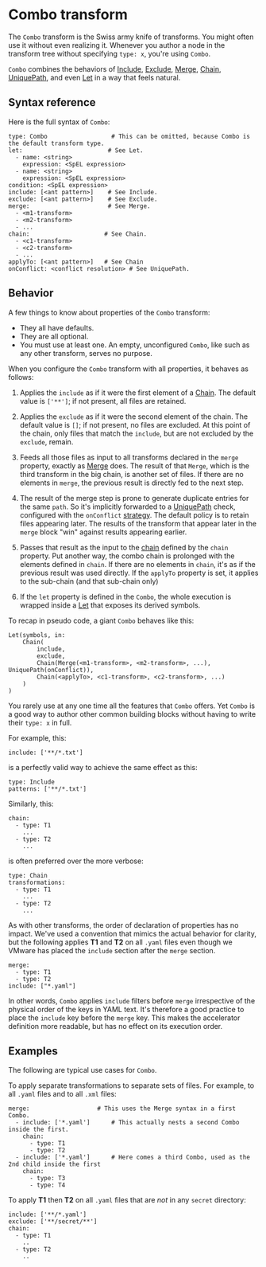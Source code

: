 # Combo transform

The `Combo` transform is the Swiss army knife of transforms.
You might often use it without even realizing it.
Whenever you author a node in the transform tree without specifying `type: x`,
you're using `Combo`.

`Combo` combines the behaviors of [Include](include.md), [Exclude](exclude.md),
[Merge](merge.md), [Chain](chain.md), [UniquePath](unique-path.md), and even [Let](let.md)
in a way that feels natural.

## <a id="syntax-referance"></a>Syntax reference

Here is the full syntax of `Combo`:

```
type: Combo                  # This can be omitted, because Combo is the default transform type.
let:                        # See Let.
  - name: <string>
    expression: <SpEL expression>
  - name: <string>
    expression: <SpEL expression>
condition: <SpEL expression>
include: [<ant pattern>]    # See Include.
exclude: [<ant pattern>]    # See Exclude.
merge:                      # See Merge.
  - <m1-transform>
  - <m2-transform>
  - ...
chain:                     # See Chain.
  - <c1-transform>
  - <c2-transform>
  - ...
applyTo: [<ant pattern>]   # See Chain
onConflict: <conflict resolution> # See UniquePath.
```

## <a id="behavior"></a>Behavior

A few things to know about properties of the `Combo` transform:

- They all have defaults.
- They are all optional.
- You must use at least one. An empty, unconfigured `Combo`, like such as any other transform, serves no purpose.

When you configure the `Combo` transform with all properties, it behaves as follows:

1. Applies the `include` as if it were the first element of a [Chain](chain.md).
   The default value is `['**']`; if not present, all files are retained.

2. Applies the `exclude` as if it were the second element of the chain. The default
   value is `[]`; if not present, no files are excluded.  At this point of the chain,
   only files that match the `include`, but are not excluded by the `exclude`, remain.

3. Feeds all those files as input to all transforms declared in the `merge` property,
   exactly as [Merge](merge.md) does. The result of that `Merge`, which is the third transform in the big chain,
   is another set of files. If there are no elements in `merge`, the previous result is directly fed to the next step.

4. The result of the merge step is prone to generate duplicate entries for the same `path`.
   So it's implicitly forwarded to a [UniquePath](unique-path.md) check, configured
   with the `onConflict` [strategy](conflict-resolution.md). The default policy is to retain
   files appearing later. The results of the transform that appear later in the `merge`
   block "win" against results appearing earlier.

5. Passes that result as the input to the [chain](chain.md) defined by the `chain` property.
   Put another way, the combo chain is prolonged with the elements defined in `chain`.
   If there are no elements in `chain`, it's as if the previous result was used directly.
   If the `applyTo` property is set, it applies to the sub-chain (and that sub-chain only)

6. If the `let` property is defined in the `Combo`, the whole execution
   is wrapped inside a [Let](let.md) that exposes its derived symbols.

To recap in pseudo code, a giant `Combo` behaves like this:

```
Let(symbols, in:
    Chain(
        include,
        exclude,
        Chain(Merge(<m1-transform>, <m2-transform>, ...), UniquePath(onConflict)),
        Chain(<applyTo>, <c1-transform>, <c2-transform>, ...)
    )
)
```

You rarely use at any one time all the features that `Combo` offers.
Yet `Combo` is a good way to author other common building blocks
without having to write their `type: x` in full.

For example, this:

```
include: ['**/*.txt']
```

is a perfectly valid way to achieve the same effect as this:

```
type: Include
patterns: ['**/*.txt']
```

Similarly, this:

```
chain:
  - type: T1
    ...
  - type: T2
    ...
```

is often preferred over the more verbose:

```
type: Chain
transformations:
  - type: T1
    ...
  - type: T2
    ...
```

As with other transforms, the order of declaration of properties has no impact. We've used a
convention that mimics the actual behavior for clarity, but the following applies **T1** and **T2** on all `.yaml`
files even though we VMware has placed the `include` section after the `merge` section.

```
merge:
  - type: T1
  - type: T2
include: ["*.yaml"]
```

In other words, `Combo` applies `include` filters before `merge` irrespective of the physical order of the keys in
YAML text. It's therefore a good practice to place the `include` key before the `merge` key.
This makes the accelerator definition more readable, but has no effect on its execution order.

## <a id="examples"></a>Examples

The following are typical use cases for `Combo`.

To apply separate transformations to separate sets of files. For example, to all `.yaml` files
and to all `.xml` files:

```
merge:                   # This uses the Merge syntax in a first Combo.
  - include: ['*.yaml']      # This actually nests a second Combo inside the first.
    chain:
      - type: T1
      - type: T2
  - include: ['*.yaml']      # Here comes a third Combo, used as the 2nd child inside the first
    chain:
      - type: T3
      - type: T4
```

To apply **T1** then **T2** on all `.yaml` files that are _not_ in any `secret` directory:

```
include: ['**/*.yaml']
exclude: ['**/secret/**']
chain:
  - type: T1
    ..
  - type: T2
    ..
```
